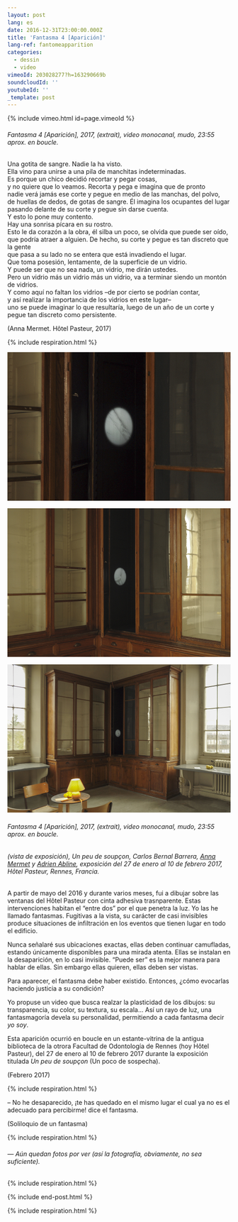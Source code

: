 ```yaml
---
layout: post
lang: es
date: 2016-12-31T23:00:00.000Z
title: 'Fantasma 4 [Aparición]'
lang-ref: fantomeapparition
categories:
  - dessin
  - video
vimeoId: 203028277?h=163290669b
soundcloudId: ''
youtubeId: ''
_template: post
---
```





{% include vimeo.html id=page.vimeoId %}

###### _Fantasma 4 \[Aparición\]_, 2017, (extrait), video monocanal, mudo, 23:55 aprox. en boucle.

Una gotita de sangre. Nadie la ha visto.  
Ella vino para unirse a una pila de manchitas indeterminadas.  
Es porque un chico decidió recortar y pegar cosas,   
y no quiere que lo veamos. Recorta y pega e imagina que de pronto   
nadie verá jamás ese corte y pegue en medio de las manchas, del polvo,   
de huellas de dedos, de gotas de sangre. Él imagina los ocupantes del lugar   
pasando delante de su corte y pegue sin darse cuenta.  
Y esto lo pone muy contento.  
Hay una sonrisa pícara en su rostro.  
Esto le da corazón a la obra, él silba un poco, se olvida que puede ser oído,   
que podría atraer a alguien. De hecho, su corte y pegue es tan discreto que la gente  
que pasa a su lado no se entera que está invadiendo el lugar.  
Que toma posesión, lentamente, de la superficie de un vidrio.  
Y puede ser que no sea nada, un vidrio, me dirán ustedes.  
Pero un vidrio más un vidrio más un vidrio, va a terminar siendo un montón de vidrios.  
Y como aquí no faltan los vidrios –de por cierto se podrían contar,   
y así realizar la importancia de los vidrios en este lugar–   
uno se puede imaginar lo que resultaría, luego de un año de un corte y pegue tan discreto como persistente.

(Anna Mermet. Hôtel Pasteur, 2017)

{% include respiration.html %}

![](/imgs/fan4-app-3-up.jpg)

![](/imgs/fan4-app-1-up.jpg)

![](/imgs/fan4-app-2-up.jpg)

###### _Fantasma 4 \[Aparición\]_, 2017, (extrait), video monocanal, mudo, 23:55 aprox. en boucle.

###### (vista de exposición), _Un peu de soupçon_, Carlos Bernal Barrera, [Anna Mermet](http://mermet.wixsite.com/annamermet) y [Adrien Abline](http://ablineadrien.com/), exposición del 27 de enero al 10 de febrero 2017, Hôtel Pasteur, Rennes, Francia.

A partir de mayo del 2016 y durante varios meses, fui a dibujar sobre las ventanas del Hôtel Pasteur con cinta adhesiva trasnparente. Estas intervenciones habitan el “entre dos” por el que penetra la luz. Yo las he llamado fantasmas. Fugitivas a la vista, su carácter de casi invisibles produce situaciones de infiltración en los eventos que tienen lugar en todo el edificio.

Nunca señalaré sus ubicaciones exactas, ellas deben continuar camufladas, estando únicamente disponibles para una mirada atenta. Ellas se instalan en la desaparición, en lo casi invisible. “Puede ser” es la mejor manera para hablar de ellas. Sin embargo ellas quieren, ellas deben ser vistas.

Para aparecer, el fantasma debe haber existido. Entonces, ¿cómo evocarlas haciendo justicia a su condición?

Yo propuse un video que busca realzar la plasticidad de los dibujos: su transparencia, su color, su textura, su escala... Así un rayo de luz, una fantasmagoría devela su personalidad, permitiendo a cada fantasma decir _yo soy_.

Esta aparición ocurrió en boucle en un estante-vitrina de la antigua biblioteca de la otrora Facultad de Odontología de Rennes (hoy Hôtel Pasteur), del 27 de enero al 10 de febrero 2017 durante la exposición titulada _Un peu de soupçon_ (Un poco de sospecha).

(Febrero 2017)

{% include respiration.html %}

– No he desaparecido, ¡te has quedado en el mismo lugar el cual ya no es el adecuado para percibirme! dice el fantasma.

(Soliloquio de un fantasma)

{% include respiration.html %}

###### _— Aún quedan fotos por ver (así la fotografía, obviamente, no sea suficiente)._

{% include respiration.html %}

{% include end-post.html %}

{% include respiration.html %}
